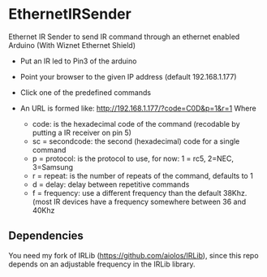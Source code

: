 # EthernetIRSender

Ethernet IR Sender to send IR command through an ethernet enabled Arduino (With Wiznet Ethernet Shield)
  - Put an IR led to Pin3 of the arduino
  - Point your browser to the given IP address (default 192.168.1.177)
  - Click one of the predefined commands

  - An URL is formed like: http://192.168.1.177/?code=C0D&p=1&r=1
    Where
    - code: is the hexadecimal code of the command (recodable by putting a IR receiver on pin 5)
    - sc = secondcode: the second (hexadecimal) code for a single command
    - p = protocol: is the protocol to use, for now: 1 = rc5, 2=NEC, 3=Samsung
    - r = repeat: is the number of repeats of the command, defaults to 1
    - d = delay: delay between repetitive commands
    - f = frequency: use a different frequency than the default 38Khz. (most IR devices have a frequency somewhere between 36 and 40Khz

## Dependencies
You need my fork of IRLib (https://github.com/aiolos/IRLib), since this repo depends on an adjustable frequency in the IRLib library.
